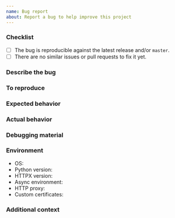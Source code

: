 ```yaml
---
name: Bug report
about: Report a bug to help improve this project
---
```


### Checklist

<!-- Please make sure you check all these items before submitting your bug report. -->

- [ ] The bug is reproducible against the latest release and/or `master`.
- [ ] There are no similar issues or pull requests to fix it yet.

### Describe the bug

<!-- A clear and concise description of what the bug is. -->

### To reproduce

<!-- Provide a *minimal* example with steps to reproduce the bug locally.

NOTE: try to keep any external dependencies *at an absolute minimum* (servers, proxies, certificates...).
In other words, remove anything that doesn't make the bug go away.

If you need a local server to replicate against, you can build one using eg. Starlette [0] and Uvicorn [1], or any tool you feel comfortable with. Check out other issues for examples and remember to share setup instructions here. :-)

[0]: https://www.starlette.io
[1]: https://www.uvicorn.org
-->

### Expected behavior

<!-- A clear and concise description of what you expected to happen. -->

### Actual behavior

<!-- A clear and concise description of what actually happens. -->

### Debugging material

<!-- Any tracebacks, screenshots, etc. that can help understanding the problem.

NOTE:
- Please list tracebacks in full (don't truncate them).
- If relevant, consider turning on DEBUG or TRACE logs for additional details (see https://www.python-httpx.org/environment_variables/#httpx_log_level).
- Consider using `<details>` to make tracebacks/logs collapsible if they're very large (see https://gist.github.com/ericclemmons/b146fe5da72ca1f706b2ef72a20ac39d).
-->

### Environment

- OS: <!-- eg Linux/Windows/macOS. -->
- Python version: <!-- eg 3.8.2 (get it with `$ python -V`). -->
- HTTPX version: <!-- eg 0.12.0 (get it with `$ pip show httpx`). -->
- Async environment: <!-- eg asyncio/trio. If using asyncio, include whether the bug reproduces on trio (and vice versa). -->
- HTTP proxy: <!-- yes/no, if yes please try reproducing without it. -->
- Custom certificates: <!-- yes/no, if yes please try reproducing without them. If the bug is related to SSL/TLS, you can setup HTTPS on a local server using these instructions: https://www.python-httpx.org/advanced/#making-https-requests-to-a-local-server. -->

### Additional context

<!-- Any additional information that can help understanding the problem.

Eg. linked issues, or a description of what you were trying to achieve. -->
